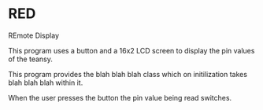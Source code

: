 # RED
REmote Display

This program uses a button and a 16x2 LCD screen to display the pin values of the teansy.

This program provides the blah blah blah class which on initilization takes blah blah blah within it.

When the user presses the button the pin value being read switches.
